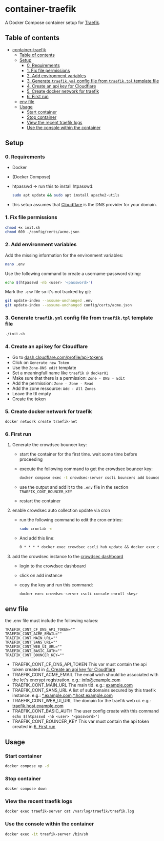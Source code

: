 # container-traefik

A Docker Compose container setup for [Traefik](https://traefik.io/).

## Table of contents

- [container-traefik](#container-traefik)
  - [Table of contents](#table-of-contents)
  - [Setup](#setup)
    - [0. Requirements](#0-requirements)
    - [1. Fix file permissions](#1-fix-file-permissions)
    - [2. Add environment variables](#2-add-environment-variables)
    - [3. Generate `traefik.yml` config file from `traefik.tpl` template file](#3-generate-traefikyml-config-file-from-traefiktpl-template-file)
    - [4. Create an api key for Cloudflare](#4-create-an-api-key-for-cloudflare)
    - [5. Create docker network for traefik](#5-create-docker-network-for-traefik)
    - [6. First run](#6-first-run)
  - [env file](#env-file)
  - [Usage](#usage)
    - [Start container](#start-container)
    - [Stop container](#stop-container)
    - [View the recent traefik logs](#view-the-recent-traefik-logs)
    - [Use the console within the container](#use-the-console-within-the-container)

## Setup

### 0. Requirements

- Docker
- (Docker Compose)
- htpasswd -> run this to install htpasswd:

    ```bash
    sudo apt update && sudo apt install apache2-utils
    ```

- this setup assumes that [Cloudflare](https://www.cloudflare.com/) is the DNS provider for your domain.

### 1. Fix file permissions

```bash
chmod +x init.sh
chmod 600 ./config/certs/acme.json
```

### 2. Add environment variables

Add the missing information for the environment variables:

```bash
nano .env
```

Use the following command to create a username-password string:

```bash
echo $(htpasswd -nb <user> '<password>')
```

Mark the `.env` file so it's not tracked by git:

```bash
git update-index --assume-unchanged .env
git update-index --assume-unchanged config/certs/acme.json
```

### 3. Generate `traefik.yml` config file from `traefik.tpl` template file

```bash
./init.sh
````

### 4. Create an api key for Cloudflare

- Go to [dash.cloudflare.com/profile/api-tokens](https://dash.cloudflare.com/profile/api-tokens)
- Click on `Generate new Token`
- Use the `Zone-DNS edit` template
- Set a meaningfull name like `traefik @ docker01`
- Make sure that there is a permission: `Zone - DNS - Edit`
- Add the permission: `Zone - Zone - Read`
- Add the zone ressource: `Add - All Zones`
- Leave the ttl empty
- Create the token

### 5. Create docker network for traefik

```bash
docker network create traefik-net
```

### 6. First run

1. Generate the crowdsec bouncer key:
   - start the container for the first time. wait some time before proceeding
   - execute the following command to get the crowdsec bouncer key:

        ```bash
        docker compose exec -t crowdsec-server cscli bouncers add bouncer-traefik
        ```

   - use the output and add it to the `.env` file in the section `TRAEFIK_CONT_BOUNCER_KEY`
   - restart the container

2. enable crowdsec auto collection update via cron

   - run the following command to edit the cron entries:

        ```bash
        sudo crontab -e
        ````

   - And add this line:

        ```txt
        0 * * * * docker exec crowdsec cscli hub update && docker exec crowdsec-server cscli hub upgrade
        ```

3. add the crowdsec instance to the [crowdsec dashboard](https://app.crowdsec.net/)

   - login to the crowdsec dashboard
   - click on add instance
   - copy the key and run this command:

        ```bash
        docker exec crowdsec-server cscli console enroll <key>
        ```

## env file

the .env file must include the following values:

```text
TRAEFIK_CONT_CF_DNS_API_TOKEN=""
TRAEFIK_CONT_ACME_EMAIL=""
TRAEFIK_CONT_MAIN_URL=""
TRAEFIK_CONT_SANS_URL=""
TRAEFIK_CONT_WEB_UI_URL=""
TRAEFIK_CONT_BASIC_AUTH=""
TRAEFIK_CONT_BOUNCER_KEY=""
```

- TRAEFIK_CONT_CF_DNS_API_TOKEN
    This var must contain the api token created in [4. Create an api key for Cloudflare](#4-create-an-api-key-for-cloudflare)
- TRAEFIK_CONT_ACME_EMAIL
    The email wich should be associated with the let's encrypt registration. e.g.: [info@example.com](mailto:info@example.com)
- TRAEFIK_CONT_MAIN_URL
    The main tld. e.g.: [example.com](https://example.com)
- TRAEFIK_CONT_SANS_URL
    A list of subdomains secured by this traefik instance. e.g.: [\*.example.com](https://*.example.com),[\*.host.example.com](https://*.host.example.comm)
- TRAEFIK_CONT_WEB_UI_URL
    The domain for the traefik web ui. e.g.: [traefik.host.example.com](https://traefik.host.example.com)
- TRAEFIK_CONT_BASIC_AUTH
    The user config create with this command `echo $(htpasswd -nb <user> '<password>')`
- TRAEFIK_CONT_BOUNCER_KEY
    This var must contain the api token created in [6. First run](#6-first-run)

## Usage

### Start container

```bash
docker compose up -d
````

### Stop container

```bash
docker compose down
```

### View the recent traefik logs

```bash
docker exec traefik-server cat /var/log/traefik/traefik.log
```

### Use the console within the container

```bash
docker exec -it traefik-server /bin/sh
```
